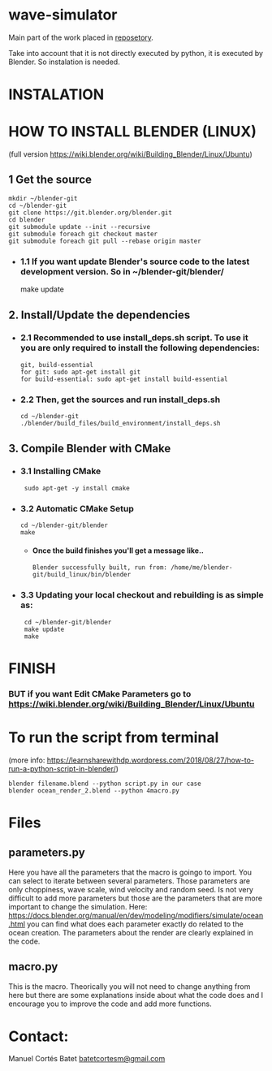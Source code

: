 # wave-simulator

Main part of the work placed in [reposetory](https://github.com/manubatet/Ship-simulator).

Take into account that it is not directly executed by python, it is executed by Blender. So instalation is needed.


# INSTALATION

# HOW TO INSTALL BLENDER (LINUX)
(full version https://wiki.blender.org/wiki/Building_Blender/Linux/Ubuntu)

## 1 Get the source

    mkdir ~/blender-git
    cd ~/blender-git
    git clone https://git.blender.org/blender.git
    cd blender
    git submodule update --init --recursive
    git submodule foreach git checkout master
    git submodule foreach git pull --rebase origin master

- ### 1.1 If you want update Blender's source code to the latest development version. So in ~/blender-git/blender/

    make update
## 2. Install/Update the dependencies
  - ### 2.1 Recommended to use install_deps.sh script. To use it you are only required to install the following dependencies:

        git, build-essential
        for git: sudo apt-get install git
        for build-essential: sudo apt-get install build-essential

  - ### 2.2 Then, get the sources and run install_deps.sh

        cd ~/blender-git
        ./blender/build_files/build_environment/install_deps.sh

## 3. Compile Blender with CMake
  - ### 3.1 Installing CMake

         sudo apt-get -y install cmake

  - ### 3.2 Automatic CMake Setup

        cd ~/blender-git/blender
        make

    - #### Once the build finishes you'll get a message like..

          Blender successfully built, run from: /home/me/blender-git/build_linux/bin/blender

  - ### 3.3 Updating your local checkout and rebuilding is as simple as:

         cd ~/blender-git/blender
         make update
         make    

 # FINISH

 ### BUT if you want Edit CMake Parameters go to https://wiki.blender.org/wiki/Building_Blender/Linux/Ubuntu


# To run the script from terminal
(more info: https://learnsharewithdp.wordpress.com/2018/08/27/how-to-run-a-python-script-in-blender/)

    blender filename.blend --python script.py in our case
    blender ocean_render_2.blend --python 4macro.py

# Files
## parameters.py
Here you have all the parameters that the macro is goingo to import. You can select to iterate between several parameters. Those parameters are only choppiness, wave scale, wind velocity and random seed. Is not very difficult to add more parameters but those are the parameters that are more important to change the simulation. Here: https://docs.blender.org/manual/en/dev/modeling/modifiers/simulate/ocean.html you can find what does each parameter exactly do related to the ocean creation. The parameters about the render are clearly explained in the code.

## macro.py
This is the macro. Theorically you will not need to change anything from here but there are some explanations inside about what the code does and I encourage you to improve the code and add more functions.

# Contact:

Manuel Cortés Batet batetcortesm@gmail.com
